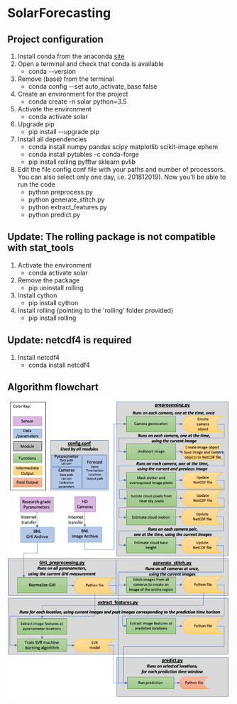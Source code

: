 # SolarForecasting

## Project configuration

1. Install conda from the anaconda [site](https://www.anaconda.com/products/individual)
2. Open a terminal and check that conda is available
    - conda --version
3. Remove (base) from the terminal 
    - conda config --set auto_activate_base false
4. Create an environment for the project     
    - conda create -n solar python=3.5
5. Activate the environment    
    - conda activate solar
6. Upgrade pip    
    - pip install --upgrade pip
7. Install all dependencies  
    - conda install numpy pandas scipy matplotlib scikit-image ephem
    - conda install pytables -c conda-forge 
    - pip install rolling pyfftw sklearn pvlib
8. Edit the file config.conf file with your paths and number of processors. You can also select only one day, i.e. 201812019). Now you'll be able to run the code    
    - python preprocess.py    
    - python generate_stitch.py    
    - python extract_features.py
    - python predict.py

## Update: The rolling package is not compatible with stat_tools

1. Activate the environment    
    - conda activate solar
2. Remove the package 
    - pip uninstall rolling
3. Install cython
    - pip install cython
4. Install rolling (pointing to the 'rolling' folder provided) 
    - pip install rolling

## Update: netcdf4 is required

1. Install netcdf4
    - conda install netcdf4

## Algorithm flowchart

<img src="Solar_Forecasting_Functional_Flow_7-15-2020.png">

